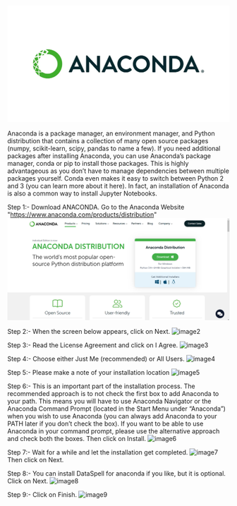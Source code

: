![anaconda](https://raw.githubusercontent.com/Zen-o-Droid/YOUTUBE-TRANSCRIPT-SUMMARIZER/main/Installing%20anaconda/anaconda.webp)

Anaconda is a package manager, an environment manager, and Python distribution that contains a collection of many open source packages (numpy, scikit-learn, scipy, pandas to name a few). If you need additional packages after installing Anaconda, you can use Anaconda’s package manager, conda or pip to install those packages. This is highly advantageous as you don’t have to manage dependencies between multiple packages yourself. Conda even makes it easy to switch between Python 2 and 3 (you can learn more about it here). In fact, an installation of Anaconda is also a common way to install Jupyter Notebooks.

Step 1:-
Download ANACONDA.
Go to the Anaconda Website "https://www.anaconda.com/products/distribution"
![image1](https://github.com/Zen-o-Droid/YOUTUBE-TRANSCRIPT-SUMMARIZER/blob/d2d5cccdfb9a182b9f6383e367a14ee56a110d65/Installing%20anaconda/image1.png)

Step 2:-
When the screen below appears, click on Next.
![image2]()

Step 3:-
Read the License Agreement and click on I Agree.
![image3]()

Step 4:-
Choose either Just Me (recommended) or All Users.
![image4]()

Step 5:-
Please make a note of your installation location
![image5]()

Step 6:-
This is an important part of the installation process. The recommended approach is to not check the first box to add Anaconda to your path. This means you will have to use Anaconda Navigator or the Anaconda Command Prompt (located in the Start Menu under “Anaconda”) when you wish to use Anaconda (you can always add Anaconda to your PATH later if you don’t check the box). If you want to be able to use Anaconda in your command prompt, please use the alternative approach and check both the boxes. Then click on Install.
![image6]()

Step 7:-
Wait for a while and let the installation get completed.
![image7]()
Then click on Next.

Step 8:-
You can install DataSpell for anaconda if you like, but it is optional. Click on Next.
![image8]()

Step 9:-
Click on Finish.
![image9]()
